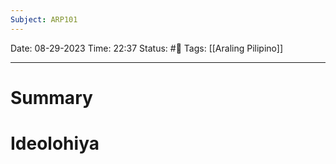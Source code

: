 ```yaml
---
Subject: ARP101
---
```

Date: 08-29-2023 
Time: 22:37
Status: #📝 
Tags: [[Araling Pilipino]]

-----

# Summary 


# Ideolohiya
